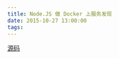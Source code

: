```yaml
---
title: Node.JS 做 Docker 上服务发现
date: 2015-10-27 13:00:00
tags:
---
```


[源码](https://github.com/longtian/node-registor)

